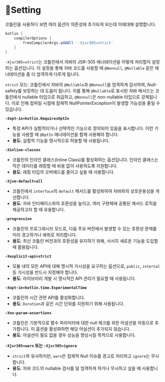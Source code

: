 # Setting

코틀린을 사용하다 보면 여러 옵션이 의존성에 추가되게 되는데 이에대해 설명합니다.

```groovy
kotlin {
    compilerOptions {
        freeCompilerArgs.addAll '-Xjsr305=strict'
    }
}
```

`-Xjsr305=strict`는 코틀린에서 자바의 JSR-305 애너테이션을 어떻게 처리할지 설정하는 옵션입니다. 이 설정을 통해 자바 코드를 사용할 때 `@Nonnull`, `@Nullable` 같은 애너테이션을 좀 더 엄격하게 다루게 됩니다.

`strict` 모드: 코틀린에서 자바의 `@Nullable`과 `@Nonnull`을 엄격하게 검사하여, Null-safety를 보장하는 데 도움이 됩니다. 이를 통해 `@Nullable`로 표시된 자바 메서드는 코틀린에서 nullable 타입으로 취급하고, `@Nonnull`은 non-nullable 타입으로 강제됩니다. 이로 인해 컴파일 시점에 잠재적 NullPointerException이 발생할 가능성을 줄일 수 있습니다.

**`-Xopt-in=kotlin.RequiresOptIn`**

* 특정 API가 실험적이거나 선택적인 기능으로 정의되어 있음을 표시합니다. 이런 기능을 사용할 때 `@OptIn` 애너테이션을 함께 사용해야 합니다.
* **용도**: 실험적 기능을 명시적으로 허용할 때 사용됩니다.

**`-Xinline-classes`**

* 코틀린의 인라인 클래스(Inline Class)를 활성화하는 옵션입니다. 인라인 클래스는 작은 데이터를 래핑할 때 비용 없이 사용하도록 지원합니다.
* **용도**: 래핑 타입의 오버헤드를 줄이고 싶을 때 사용합니다.

**`-Xjvm-default=all`**

* 코틀린에서 `interface`의 `default` 메서드를 활성화하여 자바와의 상호운용성을 개선합니다.
* **용도**: 자바 인터페이스와의 호환성을 높이고, 여러 구현체에 공통된 메서드 로직을 제공하고자 할 때 유용합니다.

**`-progressive`**

* 코틀린의 프로그레시브 모드로, 다음 주요 버전에서 발생할 수 있는 호환성 문제를 미리 경고하거나 예외로 처리합니다.
* **용도**: 최신 코틀린 버전과의 호환성을 유지하기 위해, 서서히 새로운 기능을 도입할 때 활용됩니다.

**`-Xexplicit-api=strict`**

* 모듈 내의 모든 API에 대해 명시적 가시성을 요구하는 옵션으로, `public`, `internal` 등 가시성을 반드시 지정해야 합니다.
* **용도**: 라이브러리 개발 시 명시적인 API 관리가 필요할 때 사용됩니다.

**`-Xopt-in=kotlin.time.ExperimentalTime`**

* 코틀린의 시간 관련 API를 활성화합니다.
* **용도**: `Duration`과 같은 시간 단위를 지원하기 위해 사용됩니다.

**`-Xno-param-assertions`**

* 코틀린은 기본적으로 함수 파라미터에 대한 null 체크를 위한 어설션을 자동으로 추가합니다. 이 옵션을 활성화하면 해당 어설션이 추가되지 않습니다.
* **용도**: 어설션이 필요 없을 경우 성능을 향상시킬 목적으로 사용합니다.

**`-Xjsr305=warn` 또는 `-Xjsr305=ignore`**

* `strict`와 유사하지만, `warn`은 잠재적 Null 이슈를 경고로 처리하고 `ignore`는 무시합니다.
* **용도**: 자바 코드의 nullable 검사를 덜 엄격하게 하거나 무시하고 싶을 때 사용합니다.
